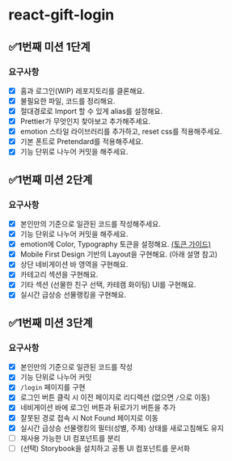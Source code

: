 # react-gift-login

## ✅1번째 미션 1단계

### 요구사항

- [x] 홈과 로그인(WIP) 레포지토리를 클론해요.
- [x] 불필요한 파일, 코드를 정리해요.
- [x] 절대경로로 Import 할 수 있게 alias를 설정해요.
- [x] Prettier가 무엇인지 찾아보고 추가해주세요.
- [x] emotion 스타일 라이브러리를 추가하고, reset css를 적용해주세요.
- [x] 기본 폰트로 Pretendard를 적용해주세요.
- [x] 기능 단위로 나누어 커밋을 해주세요.

## ✅1번째 미션 2단계

### 요구사항

- [x] 본인만의 기준으로 일관된 코드를 작성해주세요.
- [x] 기능 단위로 나누어 커밋을 해주세요.
- [x] emotion에 Color, Typography 토큰을 설정해요. [(토큰 가이드)](https://edu.nextstep.camp/s/0eoNzeZS/ls/lNeUqOll)
- [x] Mobile First Design 기반의 Layout을 구현해요. (아래 설명 참고)
- [x] 상단 네비게이션 바 영역을 구현해요.
- [x] 카테고리 섹션을 구현해요.
- [x] 기타 섹션 (선물한 친구 선택, 카테캠 화이팅) UI를 구현해요.
- [x] 실시간 급상승 선물랭킹을 구현해요.

## ✅1번째 미션 3단계

### 요구사항

- [x] 본인만의 기준으로 일관된 코드를 작성
- [x] 기능 단위로 나누어 커밋
- [x] `/login` 페이지를 구현
- [x] 로그인 버튼 클릭 시 이전 페이지로 리디렉션 (없으면 `/`으로 이동)
- [x] 네비게이션 바에 로그인 버튼과 뒤로가기 버튼을 추가
- [x] 잘못된 경로 접속 시 Not Found 페이지로 이동
- [x] 실시간 급상승 선물랭킹의 필터(성별, 주제) 상태를 새로고침해도 유지
- [ ] 재사용 가능한 UI 컴포넌트를 분리
- [ ] (선택) Storybook을 설치하고 공통 UI 컴포넌트를 문서화

